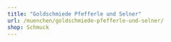 ```yaml
---
title: "Goldschmiede Pfefferle und Selner"
url: /muenchen/goldschmiede-pfefferle-und-selner/
shop: Schmuck
---
```

